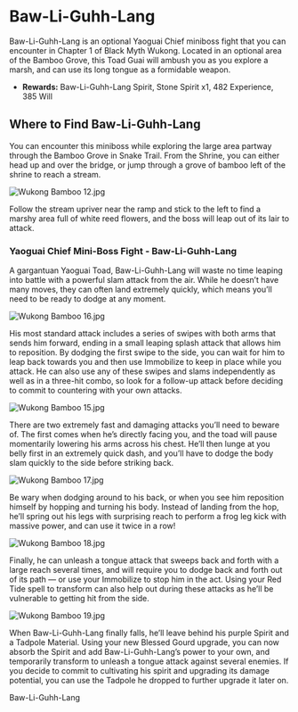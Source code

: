 # Baw-Li-Guhh-Lang

Baw-Li-Guhh-Lang is an optional Yaoguai Chief miniboss fight that you can encounter in Chapter 1 of Black Myth Wukong. Located in an optional area of the Bamboo Grove, this Toad Guai will ambush you as you explore a marsh, and can use its long tongue as a formidable weapon. 

  * **Rewards:** Baw-Li-Guhh-Lang Spirit, Stone Spirit x1, 482 Experience, 385 Will

## Where to Find Baw-Li-Guhh-Lang

You can encounter this miniboss while exploring the large area partway through the Bamboo Grove in Snake Trail. From the Shrine, you can either head up and over the bridge, or jump through a grove of bamboo left of the shrine to reach a stream. 

![Wukong Bamboo 12.jpg](https://oyster.ignimgs.com/mediawiki/apis.ign.com/black-myth-wukong/4/49/Wukong_Bamboo_12.jpg)

Follow the stream upriver near the ramp and stick to the left to find a marshy area full of white reed flowers, and the boss will leap out of its lair to attack. 

### Yaoguai Chief Mini-Boss Fight - Baw-Li-Guhh-Lang

A gargantuan Yaoguai Toad, Baw-Li-Guhh-Lang will waste no time leaping into battle with a powerful slam attack from the air. While he doesn’t have many moves, they can often land extremely quickly, which means you’ll need to be ready to dodge at any moment. 

![Wukong Bamboo 16.jpg](https://oyster.ignimgs.com/mediawiki/apis.ign.com/black-myth-wukong/b/b5/Wukong_Bamboo_16.jpg)

His most standard attack includes a series of swipes with both arms that sends him forward, ending in a small leaping splash attack that allows him to reposition. By dodging the first swipe to the side, you can wait for him to leap back towards you and then use Immobilize to keep in place while you attack. He can also use any of these swipes and slams independently as well as in a three-hit combo, so look for a follow-up attack before deciding to commit to countering with your own attacks. 

![Wukong Bamboo 15.jpg](https://oyster.ignimgs.com/mediawiki/apis.ign.com/black-myth-wukong/0/0c/Wukong_Bamboo_15.jpg)

There are two extremely fast and damaging attacks you’ll need to beware of. The first comes when he’s directly facing you, and the toad will pause momentarily lowering his arms across his chest. He’ll then lunge at you belly first in an extremely quick dash, and you’ll have to dodge the body slam quickly to the side before striking back. 

![Wukong Bamboo 17.jpg](https://oyster.ignimgs.com/mediawiki/apis.ign.com/black-myth-wukong/a/a3/Wukong_Bamboo_17.jpg)

Be wary when dodging around to his back, or when you see him reposition himself by hopping and turning his body. Instead of landing from the hop, he’ll spring out his legs with surprising reach to perform a frog leg kick with massive power, and can use it twice in a row! 

![Wukong Bamboo 18.jpg](https://oyster.ignimgs.com/mediawiki/apis.ign.com/black-myth-wukong/3/3b/Wukong_Bamboo_18.jpg)

Finally, he can unleash a tongue attack that sweeps back and forth with a large reach several times, and will require you to dodge back and forth out of its path — or use your Immobilize to stop him in the act. Using your Red Tide spell to transform can also help out during these attacks as he’ll be vulnerable to getting hit from the side. 

![Wukong Bamboo 19.jpg](https://oyster.ignimgs.com/mediawiki/apis.ign.com/black-myth-wukong/a/a5/Wukong_Bamboo_19.jpg)

When Baw-Li-Guhh-Lang finally falls, he’ll leave behind his purple Spirit and a Tadpole Material. Using your new Blessed Gourd upgrade, you can now absorb the Spirit and add Baw-Li-Guhh-Lang’s power to your own, and temporarily transform to unleash a tongue attack against several enemies. If you decide to commit to cultivating his spirit and upgrading its damage potential, you can use the Tadpole he dropped to further upgrade it later on. 

Baw-Li-Guhh-Lang